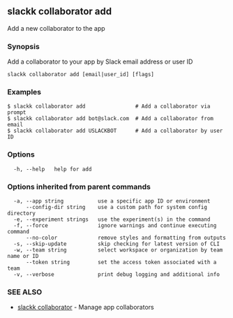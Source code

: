 ## slackk collaborator add

Add a new collaborator to the app

### Synopsis

Add a collaborator to your app by Slack email address or user ID

```
slackk collaborator add [email|user_id] [flags]
```

### Examples

```
$ slackk collaborator add                # Add a collaborator via prompt
$ slackk collaborator add bot@slack.com  # Add a collaborator from email
$ slackk collaborator add USLACKBOT      # Add a collaborator by user ID
```

### Options

```
  -h, --help   help for add
```

### Options inherited from parent commands

```
  -a, --app string           use a specific app ID or environment
      --config-dir string    use a custom path for system config directory
  -e, --experiment strings   use the experiment(s) in the command
  -f, --force                ignore warnings and continue executing command
      --no-color             remove styles and formatting from outputs
  -s, --skip-update          skip checking for latest version of CLI
  -w, --team string          select workspace or organization by team name or ID
      --token string         set the access token associated with a team
  -v, --verbose              print debug logging and additional info
```

### SEE ALSO

* [slackk collaborator](slackk_collaborator.md)	 - Manage app collaborators

